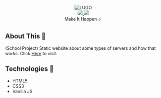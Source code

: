 <p align="center">
    <img src="https://lh3.googleusercontent.com/YiqKrqgTIPv6s9xks_Qq5YWKSGhL3cMn00KIicBCDN1VTzSM-a701te5RvmD2H7Vw4f2Qu4Xw60rKhHVqe8hNdDuxGbBIJou42pPtRLEwXjbLC9-XowU-MCiixsjoB2Vqy-Spc-xRlUV99UU1RsG6cjNMTItyf7VCkoF4dqxfcLLRxFhTowuO8X6gSwEHzI5Xoc-6J_Z9zP5q5aq2txy4tMluzpOkZEWEAbxt1nt64WCD8o98GOpFwaRd5ZLqD7uJX-aYCxjJPfgbMVnD6C6gxw1xrgMH95rYimh7QGTTiCXR4lPzAlQ2E91D8TmZmKR6LRiUQlVnEt4fliT-suzIXrv7IPVkIEV0fFk95es1159p9ZQIunFTcu0nJ_DncrCDw0e6iMQLddSt7CktpqaKlrMpNVKzMFqp2jh1ah3rz428vxp6Nzl2BH4OezshcD7XPVJWhF_l5VJYfx6grGv-vc680S19yty4gPFAQSa0nt5JW265cO1hZ2jjjneglBtW3LZWac2v6kGb0NahplheRpv6SfOe71I3VH9Rj21hphNtjh0z_EV9Kphf6l37XW0vj8B6GJuV6hQm3CVPsy6rXHkQPfM_VWpEP563UOOHLtErDMCTSTst75hWcwHyWgiYmWAzrtYdtHuhwOnvK9xNGBUlaHYOmacv8uTGY08XA1HxFEo8FTD-SlTyrDw=w400-h132-no?authuser=0" alt="LUGO">
    <br>
    <a href="https://www.facebook.com/ErickLugoJ/" target="_blank">
        <img src="https://img.shields.io/badge/Facebook-%40ErickLugoJ-blue">
    </a>
    <a href="https://twitter.com/ErickLugoo" target="_blank">
        <img src="https://img.shields.io/twitter/follow/ErickLugoo?style=social">
    </a>
    <br>
    Make It Happen ☄️
</p>



## About This 📢
(School Project) Static website about some types of servers and how that works. Click [Here](https://ericklugoj.github.io/ProyectoSO/ "Here") to visit.

## Technologies 🧪
- HTML5
- CSS3
- Vanilla JS
